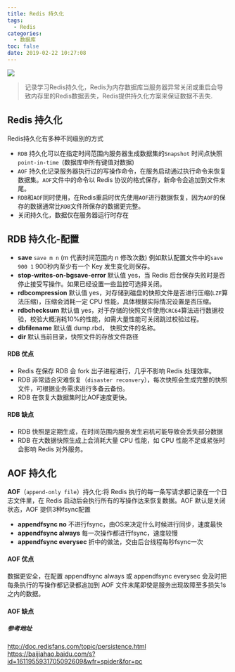 ```yaml
---
title: Redis 持久化
tags:
  - Redis
categories:
  - 数据库
toc: false
date: 2019-02-22 10:27:08
---
```


![](/images/redis.jpg)

>记录学习Redis持久化，Redis为内存数据库当服务器异常关闭或重启会导致内存里的Redis数据丢失，Redis提供持久化方案来保证数据不丢失.

## Redis 持久化
Redis持久化有多种不同级别的方式
- `RDB` 持久化可以在指定时间范围内服务器生成数据集的`Snapshot` 时间点快照`point-in-time `(数据库中所有键值对数据)
- `AOF` 持久化记录服务器执行过的写操作命令，在服务启动通过执行命令来恢复数据集。`AOF`文件中的命令以 Redis 协议的格式保存，新命令会追加到文件末尾。
- `RDB`和`AOF`同时使用，在Redis重启时优先使用`AOF`进行数据恢复，因为`AOF`的保存的数据通常比`RDB`文件所保存的数据更完整。
- 关闭持久化，数据仅在服务器运行时存在

## RDB 持久化-配置
- __save__ `save m n` (m 代表时间范围内 n 修改次数) 例如默认配置文件中的`save 900 1` 900秒内至少有一个 Key 发生变化则保存。
- __stop-writes-on-bgsave-error__ 默认值 yes，当 Redis 后台保存失败时是否停止接受写操作。如果已经设置一些监控可选择关闭。
- __rdbcompression__ 默认值 yes，对存储到磁盘的快照文件是否进行压缩(`LZF`算法压缩)，压缩会消耗一定 CPU 性能，具体根据实际情况设置是否压缩。
- __rdbchecksum__ 默认值 yes，对于存储的快照文件使用`CRC64`算法进行数据校验，校验大概消耗10%的性能，如需大量性能可关闭跳过校验过程。
- __dbfilename__ 默认值 dump.rbd， 快照文件的名称。
- __dir__ 默认当前目录，快照文件的存放文件路径

#### RDB 优点
- Redis 在保存 RDB 会 fork 出子进程进行，几乎不影响 Redis 处理效率。
- RDB 非常适合灾难恢复（`disaster reconvery`），每次快照会生成完整的快照文件，可根据业务需求进行多备云备份。
- RDB 在恢复大数据集时比AOF速度更快。 

#### RDB 缺点
- RDB 快照是定期生成，在时间范围内服务发生宕机可能导致会丢失部分数据
- RDB 在大数据快照生成上会消耗大量 CPU 性能，如 CPU 性能不足或紧张时会影响 Redis 对外服务。

## AOF 持久化
__AOF__（`append-only file`）持久化:将 Redis 执行的每一条写请求都记录在一个日志文件里，在 Redis 启动后会执行所有的写操作达来恢复数据。AOF 默认是关闭状态，AOF 提供3种fsync配置
- __appendfsync no__ 不进行fsync，由OS来决定什么时候进行同步，速度最快
- __appendfsync always__ 每一次操作都进行fsync，速度较慢
- __appendfsync everysec__ 折中的做法，交由后台线程每秒fsync一次

#### AOF 优点
数据更安全，在配置 appendfsync always 或 appendfsync everysec 会及时把每条执行的写操作都记录都追加到 AOF 文件末尾即使是服务出现故障至多损失1s之内的数据。

#### AOF 缺点

##### 参考地址
http://doc.redisfans.com/topic/persistence.html
https://baijiahao.baidu.com/s?id=1611955931705092609&wfr=spider&for=pc